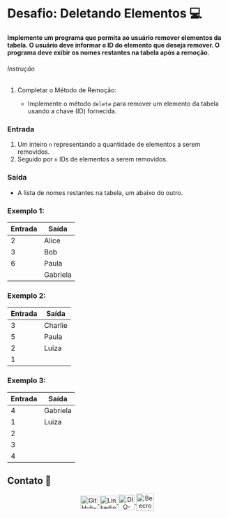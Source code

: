 # Desafio: Deletando Elementos 💻

**Implemente um programa que permita ao usuário remover elementos da tabela. O usuário deve informar o ID do elemento que deseja remover. O programa deve exibir os nomes restantes na tabela após a remoção.**

###### Instrução

1. Completar o Método de Remoção:

    - Implemente o método `delete` para remover um elemento da tabela usando a chave (ID) fornecida.

### Entrada

1. Um inteiro `n` representando a quantidade de elementos a serem removidos.
2. Seguido por `n` IDs de elementos a serem removidos.

### Saída

- A lista de nomes restantes na tabela, um abaixo do outro.

### **Exemplo 1:**

|    **Entrada**     |     **Saída**      |
| ------------------ | ------------------ |
| 2                  | Alice              |
| 3                  | Bob                |
| 6                  | Paula              |
|                    | Gabriela           |

### **Exemplo 2:**

|    **Entrada**     |     **Saída**      |
| ------------------ | ------------------ |
| 3                  | Charlie            |
| 5                  | Paula              |
| 2                  | Luiza              |
| 1                  |                    |

### **Exemplo 3:**

|    **Entrada**     |     **Saída**      |
| ------------------ | ------------------ |
| 4                  | Gabriela           |
| 1                  | Luiza              |
| 2                  |                    |
| 3                  |                    |
| 4                  |                    |

## Contato 📱

<div align="center">
    <a href="https://github.com/vicentejluz" target="blank"><img align="center" src="https://github.com/rahuldkjain/github-profile-readme-generator/blob/master/src/images/icons/Social/github.svg" alt="GitHub-vicentejluz" height="30" width="40" />
    </a>
    <a href="https://www.linkedin.com/in/vicentejluz" target="blank"><img align="center" src="https://raw.githubusercontent.com/rahuldkjain/github-profile-readme-generator/master/src/images/icons/Social/linked-in-alt.svg" alt="Linkedin-vicentejluz" height="30" width="40" />
    </a>  
    <a href="https://web.dio.me/users/vicentejluz" target="_blank"><img align="center" src="https://web.dio.me/favicon/favicon-32x32.png" alt="DIO-Vicente-Luz" height="35" width="37" />
    </a>
    <a href="https://www.beecrowd.com.br/judge/pt/profile/374484" target="blank"><img align="center" src="https://www.beecrowd.com.br/judge/favicon.ico?1635097036" alt="Beecrowd-Vicente-Luz" height="40" width="40" />
    </a>
  <br>
</div>
